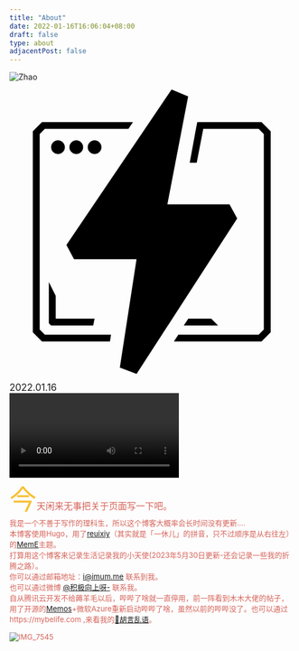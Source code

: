 ```yaml
---
title: "About"
date: 2022-01-16T16:06:04+08:00
draft: false
type: about
adjacentPost: false
---
```

![Zhao](https://cdn.jsdelivr.net/gh/tosspi/img@main//img/zhaoico2.png)

<svg role="img" viewBox="0 0 24 24" xmlns="http://www.w3.org/2000/svg"><title>Cloudflare Pages</title><path d="M10.715 14.32H5.442l-.64-1.203L13.673 0l1.397.579-1.752 9.112h5.24l.648 1.192L10.719 24l-1.412-.54ZM4.091 5.448a.5787.5787 0 1 1 0-1.1574.5787.5787 0 0 1 0 1.1574zm1.543 0a.5787.5787 0 1 1 0-1.1574.5787.5787 0 0 1 0 1.1574zm1.544 0a.5787.5787 0 1 1 0-1.1574.5787.5787 0 0 1 0 1.1574zm8.657-2.7h5.424l.772.771v16.975l-.772.772h-7.392l.374-.579h6.779l.432-.432V3.758l-.432-.432h-4.676l-.552 2.85h-.59l.529-2.877.108-.552ZM2.74 21.265l-.772-.772V3.518l.772-.771h7.677l-.386.579H2.98l-.432.432v16.496l.432.432h5.586l-.092.579zm1.157-1.93h3.28l-.116.58h-3.55l-.192-.193v-3.473l.578 1.158zm13.117 0 .579.58H14.7l.385-.58z"/></svg>

   <big>2022.01.16</big>
   <br>
   <video src="https://cdn.jsdelivr.net/gh/tosspi/mumu@main/uPic/lanjing.mp4" controls></video>
   <br>
   <font size=20 color=#f7cc003 >今</font><font size=3 color=#d56359 >天闲来无事把关于页面写一下吧。</font>  <br>
  <font size=2 color=#d56359 >我是一个不善于写作的理科生，所以这个博客大概率会长时间没有更新....  <br>
   <font size=2 color=#d56359 >本博客使用Hugo，用了[reuixiy](https://io-oi.me/)（其实就是「一休儿」的拼音，只不过顺序是从右往左）的[MemE](https://github.com/reuixiy/hugo-theme-meme)主题。</font>  <br>
   <font size=2 color=#d56359 >打算用这个博客来记录生活记录我的小天使(2023年5月30日更新-还会记录一些我的折腾之路）。</font>  <br>
   <font size=2 color=#d56359 >你可以通过邮箱地址：i@imum.me 联系到我。</font>  <br>
   <font size=2 color=#d56359 >也可以通过微博 [@积极向上呀-](https://weibo.com/zhaomumu520) 联系我。</font><br>
   <font size=2 color=#d56359 >自从腾讯云开发不给薅羊毛以后，哔哔了啥就一直停用，前一阵看到木木大佬的帖子，用了开源的[Memos](https://usememos.com/)+微软Azure重新启动哔哔了啥，虽然以前的哔哔没了。也可以通过https://mybelife.com ,来看我的[🦖胡言乱语](https://imum.me/talk/)。</font><br>
 
![IMG_7545](https://cdn.jsdelivr.net/gh/tosspi/mumu@main/uPic/IMG_7545.JPG)

